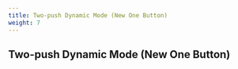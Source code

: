 ```yaml
---
title: Two-push Dynamic Mode (New One Button)
weight: 7
---
```


## Two-push Dynamic Mode (New One Button)
